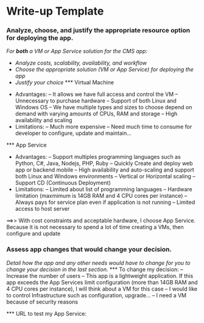 # Write-up Template

### Analyze, choose, and justify the appropriate resource option for deploying the app.

_For **both** a VM or App Service solution for the CMS app:_

- _Analyze costs, scalability, availability, and workflow_
- _Choose the appropriate solution (VM or App Service) for deploying the app_
- _Justify your choice_
  \*\*\* Virtual Machine

* Advantages:
  – It allows we have full access and control the VM
  – Unnecessary to purchase hardware
  – Support of both Linux and Windows OS
  – We have multiple types and sizes to choose depend on demand with varying amounts of CPUs, RAM and storage
  – High availability and scaling
* Limitations:
  – Much more expensive
  – Need much time to consume for developer to configure, update and maintain...

\*\*\* App Service

- Advantages:
  – Support multiples programming languages such as Python, C#, Java, Nodejs, PHP, Ruby
  – Quickly Create and deploy web app or backend mobile
  – High availability and auto-scaling and support both Linux and Windows environments
  – Vertical or Horizontal scaling
  – Support CD (Continuous Deployment)
- Limitations:
  – Limited about list of programming languages
  – Hardware limitation (maxmimum is 14GB RAM and 4 CPU cores per instance)
  – Always pays for service plan even if application is not running
  – Limited access to host server

==>> With cost constraints and acceptable hardware, I choose App Service. Because it is not necessary to spend a lot of time creating a VMs, then configure and update

### Assess app changes that would change your decision.

_Detail how the app and any other needs would have to change for you to change your decision in the last section._
\*\*\* To change my decision:
– Increase the number of users
– This app is a lightweight application. If this app exceeds the App Services limit configuration (more than 14GB RAM and 4 CPU cores per instance), I will think about a VM for this case
– I would like to control Infrastructure such as configuration, upgrade...
– I need a VM because of security reasons

\*\*\* URL to test my App Service:

<!-- https://tungtt44-project1-webapp.azurewebsites.net/ -->
